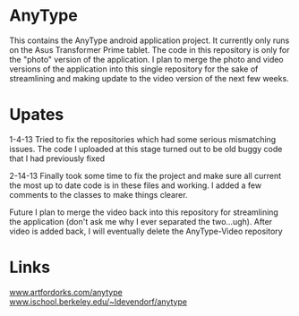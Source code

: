 AnyType
=============

This contains the AnyType android application project. It currently only runs on the Asus Transformer Prime tablet. 
The code in this repository is only for the "photo" version of the application. I plan to merge the photo and video 
versions of the application into this single repository for the sake of streamlining and making update to the video 
version of the next few weeks. 

Upates
=============
1-4-13
Tried to fix the repositories which had some serious mismatching issues. The code I uploaded at this stage turned out to 
be old buggy code that I had previously fixed

2-14-13
Finally took some time to fix the project and make sure all current the most up to date code is in these files and working.
I added a few comments to the classes to make things clearer.

Future
I plan to merge the video back into this repository for streamlining the application (don't ask me why I ever 
separated the two...ugh). After video is added back, I will eventually delete the AnyType-Video repository


Links
=============
www.artfordorks.com/anytype
www.ischool.berkeley.edu/~ldevendorf/anytype
